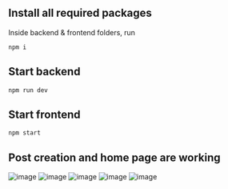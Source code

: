 ## Install all required packages
Inside backend & frontend folders, run

`npm i`

## Start backend
`npm run dev`

## Start frontend
`npm start`

## Post creation and home page are working
![image](https://github.com/champion18/highon/assets/76389692/a65d617a-e804-4a5c-8109-3335e7afe25b)
![image](https://github.com/champion18/highon/assets/76389692/a0094cee-7fd6-4b72-8000-3140f6dcb158)
![image](https://github.com/champion18/highon/assets/76389692/66a40a55-1102-40ba-8cac-e87491c708aa)
![image](https://github.com/champion18/highon/assets/76389692/09a7f0c8-0112-44b0-a411-e5f43505be0e)
![image](https://github.com/champion18/highon/assets/76389692/e491ac26-801c-407c-8a72-6fc453240b5c)

